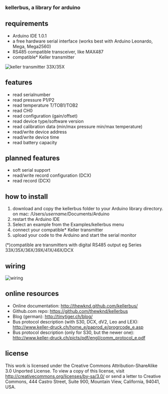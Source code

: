 ### kellerbus, a library for arduino

## requirements
- Arduino IDE 1.0.1
- a free hardware serial interface (works best with Arduino Leonardo, Mega, Mega2560)
- RS485 compatible transceiver, like MAX487
- compatible* Keller transmitter

![keller transmitter 33X/35X](http://www.elektrotechnik.vogel.de/imgserver/bdb/212800/212831/4.jpg)

## features
- read serialnumber
- read pressure P1/P2
- read temperature T/TOB1/TOB2
- read CH0
- read configuration (gain/offset)
- read device type/software version
- read calibration data (min/max pressure min/max temperature)
- read/write device address
- read/write device time
- read battery capacity

## planned features
- soft serial support
- read/write record configuration (DCX)
- read record (DCX)

## how to install
1. download and copy the kellerbus folder to your Arduino library directory.<br/>on mac: /Users/_username_/Documents/Arduino
2. restart the Arduino IDE
3. Select an example from the Examples/kellerbus menu
4. connect your compatible* Keller transmitter
5. upload your code to the Arduino and start the serial monitor

(*)compatible are transmitters with digital RS485 output
eg Series 33X/35X/36X/39X/41X/46X/DCX

## wiring

![wiring](http://dl.dropbox.com/u/2486346/rs485-5.jpg)


## online resources
- Online documentation: http://thewknd.github.com/kellerbus/
- Github.com repo: https://github.com/thewknd/kellerbus
- Blog (german): http://tinytiger.ch/blog/
- Bus protocol description (with S30, DCX, dV2, Leo and LEX): http://www.keller-druck.ch/home_e/paprod_e/progrcode_e.asp
- Bus protocol description (only for S30, but the newer one): http://www.keller-druck.ch/picts/pdf/engl/comm_protocol_e.pdf

## license

This work is licensed under the Creative Commons Attribution-ShareAlike 3.0 Unported License. To view a copy of this license, visit http://creativecommons.org/licenses/by-sa/3.0/ or send a letter to Creative Commons, 444 Castro Street, Suite 900, Mountain View, California, 94041, USA.